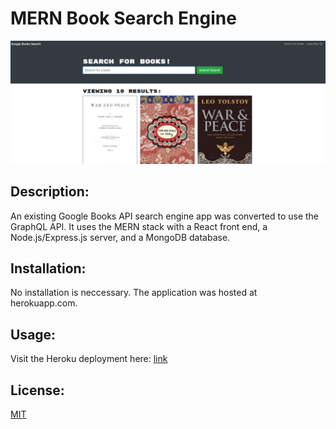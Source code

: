 # MERN Book Search Engine

![screenshot](./images/screenshot.png)

## Description:

An existing Google Books API search engine app was converted to use the GraphQL API. It uses the MERN stack with a React front end, a Node.js/Express.js server, and a MongoDB database. 

## Installation:

No installation is neccessary. The application was hosted at herokuapp.com.

## Usage:

Visit the Heroku deployment here: [link](https://mern-book-search-122.herokuapp.com/)

## License:

[MIT](https://opensource.org/licenses/MIT)



